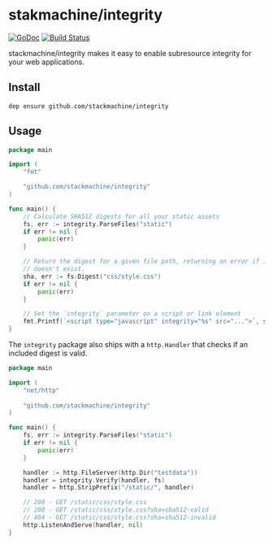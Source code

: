 # stakmachine/integrity
[![GoDoc](https://godoc.org/stackmachine.com/integrity?status.svg)](https://godoc.org/stackmachine.com/integrity) [![Build Status](https://travis-ci.org/stackmachine/integrity.svg?branch=master)](https://travis-ci.org/stackmachine/integrity)

stackmachine/integrity makes it easy to enable subresource integrity for your web
applications.

## Install

```
dep ensure github.com/stackmachine/integrity
```

## Usage

```go
package main

import (
    "fmt"

    "github.com/stackmachine/integrity"
)

func main() {
    // Calculate SHA512 digests for all your static assets
    fs, err := integrity.ParseFiles("static")
    if err != nil {
        panic(err)
    }

    // Return the digest for a given file path, returning an error if it
    // doesn't exist.
    sha, err := fs.Digest("css/style.css")
    if err != nil {
        panic(err)
    }

    // Set the `integrity` parameter on a script or link element
    fmt.Printf(`<script type="javascript" integrity="%s" src="...">`, sha)
}
```

The `integrity` package also ships with a `http.Handler` that checks if an included
digest is valid.

```go
package main

import (
    "net/http"
    
    "github.com/stackmachine/integrity"
)

func main() {
    fs, err := integrity.ParseFiles("static")
    if err != nil {
        panic(err)
    }

    handler := http.FileServer(http.Dir("testdata"))
    handler = integrity.Verify(handler, fs)
    handler = http.StripPrefix("/static/", handler)

    // 200 - GET /static/css/style.css 
    // 200 - GET /static/css/style.css?sha=sha512-valid
    // 404 - GET /static/css/style.css?sha=sha512-invalid
    http.ListenAndServe(handler, nil)
}
```
